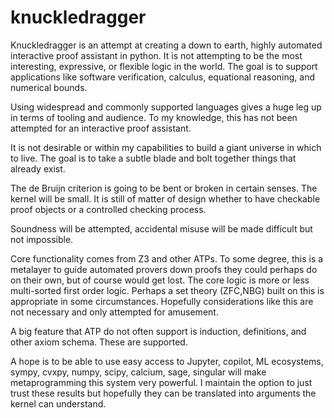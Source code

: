 # knuckledragger

Knuckledragger is an attempt at creating a down to earth, highly automated interactive proof assistant in python. It is not attempting to be the most interesting, expressive, or flexible logic in the world. The goal is to support applications like software verification, calculus, equational reasoning, and numerical bounds.

Using widespread and commonly supported languages gives a huge leg up in terms of tooling and audience. To my knowledge, this has not been attempted for an interactive proof assistant.

It is not desirable or within my capabilities to build a giant universe in which to live. The goal is to take a subtle blade and bolt together things that already exist.

The de Bruijn criterion is going to be bent or broken in certain senses. The kernel will be small. It is still of matter of design whether to have checkable proof objects or a controlled checking process.

Soundness will be attempted, accidental misuse will be made difficult but not impossible.

Core functionality comes from Z3 and other ATPs. To some degree, this is a metalayer to guide automated provers down proofs they could perhaps do on their own, but of course would get lost. The core logic is more or less multi-sorted first order logic. Perhaps a set theory (ZFC,NBG) built on this is appropriate in some circumstances. Hopefully considerations like this are not necessary and only attempted for amusement.

A big feature that ATP do not often support is induction, definitions, and other axiom schema. These are supported.

A hope is to be able to use easy access to Jupyter, copilot, ML ecosystems, sympy, cvxpy, numpy, scipy, calcium, sage, singular will make metaprogramming this system very powerful. I maintain the option to just trust these results but hopefully they can be translated into arguments the kernel can understand.
